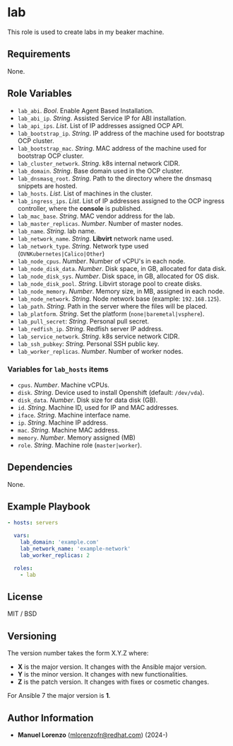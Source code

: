 # lab
This role is used to create labs in my beaker machine.

## Requirements
None.

## Role Variables
* `lab_abi`. _Bool_. Enable Agent Based Installation.
* `lab_abi_ip`. _String_. Assisted Service IP for ABI installation.
* `lab_api_ips`. _List_. List of IP addresses assigned OCP API.
* `lab_bootstrap_ip`. _String_. IP address of the machine used for bootstrap OCP cluster.
* `lab_bootstrap_mac`. _String_. MAC address of the machine used for bootstrap OCP cluster.
* `lab_cluster_network`. _String_. k8s internal network CIDR.
* `lab_domain`. _String_. Base domain used in the OCP cluster.
* `lab_dnsmasq_root`. _String_. Path to the directory where the dnsmasq snippets are hosted.
* `lab_hosts`. _List_. List of machines in the cluster.
* `lab_ingress_ips`. _List_. List of IP addresses assigned to the OCP ingress controller, where the **console** is published.
* `lab_mac_base`. _String_. MAC vendor address for the lab.
* `lab_master_replicas`. _Number_. Number of master nodes.
* `lab_name`. _String_. lab name.
* `lab_network_name`. _String_. **Libvirt** network name used.
* `lab_network_type`. _String_. Network type used (`OVNKubernetes|Calico|Other`)
* `lab_node_cpus`. _Number_. Number of vCPU's in each node.
* `lab_node_disk_data`. _Number_. Disk space, in GB, allocated for data disk.
* `lab_node_disk_sys`. _Number_. Disk space, in GB, allocated for OS disk.
* `lab_node_disk_pool`. _String_. Libvirt storage pool to create disks.
* `lab_node_memory`. _Number_. Memory size, in MB, assigned in each node.
* `lab_node_network`. _String_. Node network base (example: `192.168.125`).
* `lab_path`. _String_. Path in the server where the files will be placed.
* `lab_platform`. _String_. Set the platform (`none|baremetal|vsphere`).
* `lab_pull_secret`: _String_. Personal pull secret.
* `lab_redfish_ip`. _String_. Redfish server IP address.
* `lab_service_network`. _String_. k8s service network CIDR.
* `lab_ssh_pubkey`: _String_. Personal SSH public key.
* `lab_worker_replicas`. _Number_. Number of worker nodes.

### Variables for `lab_hosts` items
* `cpus`. _Number_. Machine vCPUs.
* `disk`. _String_. Device used to install Openshift (default: `/dev/vda`).
* `disk_data`. _Number_. Disk size for data disk (GB).
* `id`. _String_. Machine ID, used for IP and MAC addresses.
* `iface`. _String_. Machine interface name.
* `ip`. _String_. Machine IP address.
* `mac`. _String_. Machine MAC address.
* `memory`. _Number_. Memory assigned (MB)
* `role`. _String_. Machine role (`master|worker`).

## Dependencies
None.

## Example Playbook
```yaml
- hosts: servers

  vars:
    lab_domain: 'example.com'
    lab_network_name: 'example-network'
    lab_worker_replicas: 2

  roles:
    - lab
```

## License
MIT / BSD

## Versioning
The version number takes the form X.Y.Z where:
* **X** is the major version. It changes with the Ansible major version.
* **Y** is the minor version. It changes with new functionalities.
* **Z** is the patch version. It changes with fixes or cosmetic changes.

For Ansible 7 the major version is **1**.

## Author Information
 - **Manuel Lorenzo** (mlorenzofr@redhat.com) (2024-)
